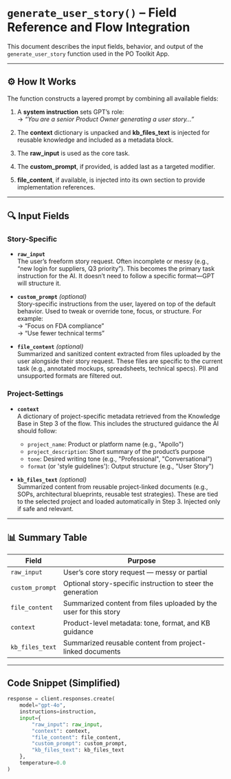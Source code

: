 # `generate_user_story()` – Field Reference and Flow Integration

This document describes the input fields, behavior, and output of the `generate_user_story` function used in the PO Toolkit App.

---

## ⚙️ How It Works

The function constructs a layered prompt by combining all available fields:

1. A **system instruction** sets GPT’s role:  
   → _“You are a senior Product Owner generating a user story…”_

2. The **context** dictionary is unpacked and **kb_files_text** is injected for reusable knowledge and included as a metadata block.

3. The **raw_input** is used as the core task.

4. The **custom_prompt**, if provided, is added last as a targeted modifier.

5. **file_content**, if available, is injected into its own section to provide implementation references.

---

## 🔍 Input Fields

### Story-Specific

- **`raw_input`**  
  The user’s freeform story request. Often incomplete or messy (e.g., “new login for suppliers, Q3 priority”). This becomes the primary task instruction for the AI. It doesn’t need to follow a specific format—GPT will structure it.

- **`custom_prompt`** *(optional)*  
  Story-specific instructions from the user, layered on top of the default behavior. Used to tweak or override tone, focus, or structure. For example:  
  → “Focus on FDA compliance”  
  → “Use fewer technical terms”

- **`file_content`** *(optional)*  
  Summarized and sanitized content extracted from files uploaded by the user alongside their story request. These files are specific to the current task (e.g., annotated mockups, spreadsheets, technical specs). PII and unsupported formats are filtered out.

### Project-Settings

- **`context`**  
  A dictionary of project-specific metadata retrieved from the Knowledge Base in Step 3 of the flow. This includes the structured guidance the AI should follow:
    - `project_name`: Product or platform name (e.g., "Apollo")
    - `project_description`: Short summary of the product’s purpose
    - `tone`: Desired writing tone (e.g., "Professional", "Conversational")
    - `format` (or 'style guidelines'): Output structure (e.g., "User Story")

- **`kb_files_text`** *(optional)*  
  Summarized content from reusable project-linked documents (e.g., SOPs, architectural blueprints, reusable test strategies). These are tied to the selected project and loaded automatically in Step 3. Injected only if safe and relevant.

---

## 📊 Summary Table

| Field             | Purpose                                                                    |
|-------------------|-----------------------------------------------------------------------------|
| `raw_input`       | User’s core story request — messy or partial                                |
| `custom_prompt`   | Optional story-specific instruction to steer the generation                 |
| `file_content`    | Summarized content from files uploaded by the user for this story           |
| `context`         | Product-level metadata: tone, format, and KB guidance                       |
| `kb_files_text`   | Summarized reusable content from project-linked documents                   |

---

## Code Snippet (Simplified)

```python
response = client.responses.create(
    model="gpt-4o",
    instructions=instruction,
    input={
        "raw_input": raw_input,
        "context": context,
        "file_content": file_content,
        "custom_prompt": custom_prompt,
        "kb_files_text": kb_files_text
    },
    temperature=0.0
)
```
